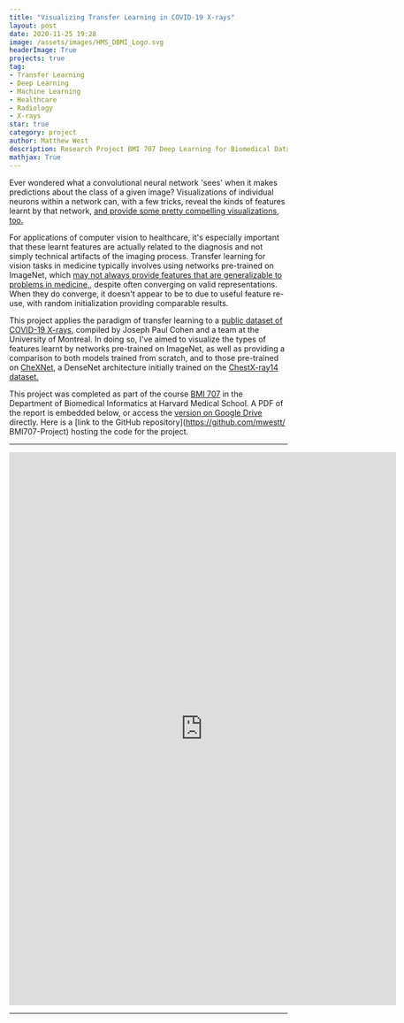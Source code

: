 ```yaml
---
title: "Visualizing Transfer Learning in COVID-19 X-rays"
layout: post
date: 2020-11-25 19:28  
image: /assets/images/HMS_DBMI_Logo.svg
headerImage: True
projects: true
tag:
- Transfer Learning
- Deep Learning
- Machine Learning
- Healthcare
- Radiology
- X-rays
star: true
category: project
author: Matthew West
description: Research Project BMI 707 Deep Learning for Biomedical Data
mathjax: True
---
```


Ever wondered what a convolutional neural network 'sees' when it makes predictions about the class of a given image? Visualizations of individual neurons within a network can, with a few tricks, reveal the kinds of features learnt by that network, [and provide some pretty compelling visualizations, too.](https://distill.pub/2017/feature-visualization/)

For applications of computer vision to healthcare, it's especially important that these learnt features are actually related to the diagnosis and not simply technical artifacts of the imaging process. Transfer learning for vision tasks in medicine typically involves using networks pre-trained on ImageNet, which [may not always provide features that are generalizable to problems in medicine,](https://ai.googleblog.com/2019/12/understanding-transfer-learning-for.html), despite often converging on valid representations. When they do converge, it doesn't appear to be to due to useful feature re-use, with random initialization providing comparable results. 

This project applies the paradigm of transfer learning to a [public dataset of COVID-19 X-rays](https://github.com/ieee8023/covid-chestxray-dataset), compiled by Joseph Paul Cohen and a team at the University of Montreal. In doing so, I've aimed to visualize the types of features learnt by networks pre-trained on ImageNet, as well as providing a comparison to both models trained from scratch, and to those pre-trained on [CheXNet](https://stanfordmlgroup.github.io/projects/chexnet/), a DenseNet architecture initially trained on the [ChestX-ray14 dataset.](https://www.nih.gov/news-events/news-releases/nih-clinical-center-provides-one-largest-publicly-available-chest-x-ray-datasets-scientific-community)

This project was completed as part of the course [BMI 707](https://hms-dbmi.github.io/BMI_707/) in the Department of Biomedical Informatics at Harvard Medical School. A PDF of the report is embedded below, or access the [version on Google Drive](https://drive.google.com/file/d/1pGepJHb8YoOgiHD5lW3CseptOWil_zqO/view?usp=sharing/preview) directly. Here is a [link to the GitHub repository](https://github.com/mwestt/
BMI707-Project) hosting the code for the project.

---

<center>
<embed src="https://drive.google.com/file/d/1pGepJHb8YoOgiHD5lW3CseptOWil_zqO/preview" width="700" height="1000">
</center>

---
